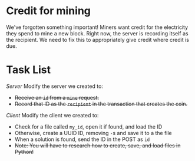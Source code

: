 # Credit for mining

We've forgotten something important!  Miners want credit for the electricity they spend to mine a new block.  Right now, the server is recording itself as the recipient.  We need to fix this to appropriately give credit where credit is due.


# Task List

*Server*
Modify the server we created to:
- ~~Receive an `id` from a `mine` request.~~
- ~~Record that ID as the `recipient` in the transaction that creates the coin.~~

*Client*
Modify the client we created to:
- Check for a file called `my_id`, open it if found, and load the ID
- Otherwise, create a UUID ID, removing `-`s and save it to a the file
- When a solution is found, send the ID in the POST as `id`
- ~~Note: You will have to research how to create, save, and load files in Python!~~
